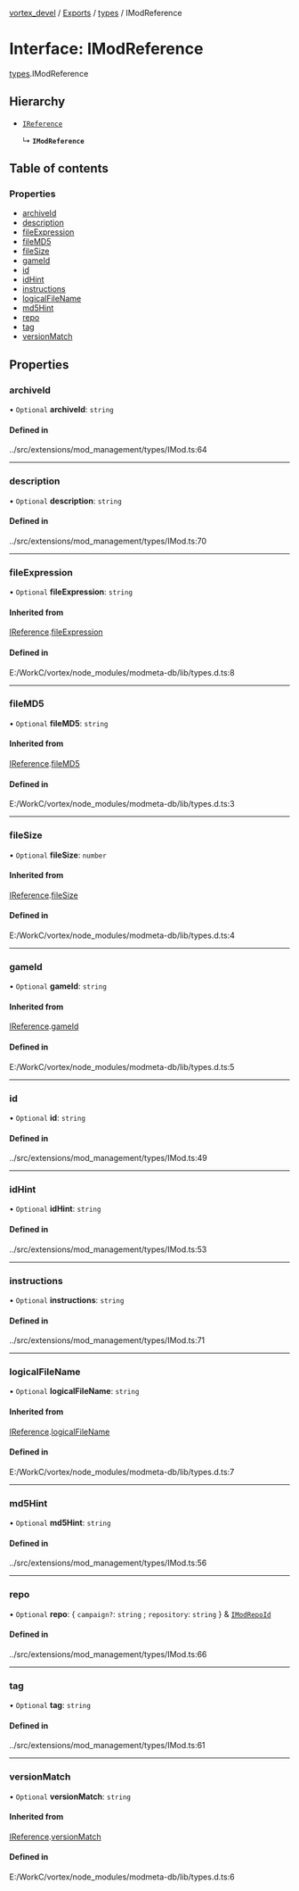[vortex_devel](../README.md) / [Exports](../modules.md) / [types](../modules/types.md) / IModReference

# Interface: IModReference

[types](../modules/types.md).IModReference

## Hierarchy

- [`IReference`](types.IReference.md)

  ↳ **`IModReference`**

## Table of contents

### Properties

- [archiveId](types.IModReference.md#archiveid)
- [description](types.IModReference.md#description)
- [fileExpression](types.IModReference.md#fileexpression)
- [fileMD5](types.IModReference.md#filemd5)
- [fileSize](types.IModReference.md#filesize)
- [gameId](types.IModReference.md#gameid)
- [id](types.IModReference.md#id)
- [idHint](types.IModReference.md#idhint)
- [instructions](types.IModReference.md#instructions)
- [logicalFileName](types.IModReference.md#logicalfilename)
- [md5Hint](types.IModReference.md#md5hint)
- [repo](types.IModReference.md#repo)
- [tag](types.IModReference.md#tag)
- [versionMatch](types.IModReference.md#versionmatch)

## Properties

### archiveId

• `Optional` **archiveId**: `string`

#### Defined in

../src/extensions/mod_management/types/IMod.ts:64

___

### description

• `Optional` **description**: `string`

#### Defined in

../src/extensions/mod_management/types/IMod.ts:70

___

### fileExpression

• `Optional` **fileExpression**: `string`

#### Inherited from

[IReference](types.IReference.md).[fileExpression](types.IReference.md#fileexpression)

#### Defined in

E:/WorkC/vortex/node_modules/modmeta-db/lib/types.d.ts:8

___

### fileMD5

• `Optional` **fileMD5**: `string`

#### Inherited from

[IReference](types.IReference.md).[fileMD5](types.IReference.md#filemd5)

#### Defined in

E:/WorkC/vortex/node_modules/modmeta-db/lib/types.d.ts:3

___

### fileSize

• `Optional` **fileSize**: `number`

#### Inherited from

[IReference](types.IReference.md).[fileSize](types.IReference.md#filesize)

#### Defined in

E:/WorkC/vortex/node_modules/modmeta-db/lib/types.d.ts:4

___

### gameId

• `Optional` **gameId**: `string`

#### Inherited from

[IReference](types.IReference.md).[gameId](types.IReference.md#gameid)

#### Defined in

E:/WorkC/vortex/node_modules/modmeta-db/lib/types.d.ts:5

___

### id

• `Optional` **id**: `string`

#### Defined in

../src/extensions/mod_management/types/IMod.ts:49

___

### idHint

• `Optional` **idHint**: `string`

#### Defined in

../src/extensions/mod_management/types/IMod.ts:53

___

### instructions

• `Optional` **instructions**: `string`

#### Defined in

../src/extensions/mod_management/types/IMod.ts:71

___

### logicalFileName

• `Optional` **logicalFileName**: `string`

#### Inherited from

[IReference](types.IReference.md).[logicalFileName](types.IReference.md#logicalfilename)

#### Defined in

E:/WorkC/vortex/node_modules/modmeta-db/lib/types.d.ts:7

___

### md5Hint

• `Optional` **md5Hint**: `string`

#### Defined in

../src/extensions/mod_management/types/IMod.ts:56

___

### repo

• `Optional` **repo**: { `campaign?`: `string` ; `repository`: `string`  } & [`IModRepoId`](types.IModRepoId.md)

#### Defined in

../src/extensions/mod_management/types/IMod.ts:66

___

### tag

• `Optional` **tag**: `string`

#### Defined in

../src/extensions/mod_management/types/IMod.ts:61

___

### versionMatch

• `Optional` **versionMatch**: `string`

#### Inherited from

[IReference](types.IReference.md).[versionMatch](types.IReference.md#versionmatch)

#### Defined in

E:/WorkC/vortex/node_modules/modmeta-db/lib/types.d.ts:6
